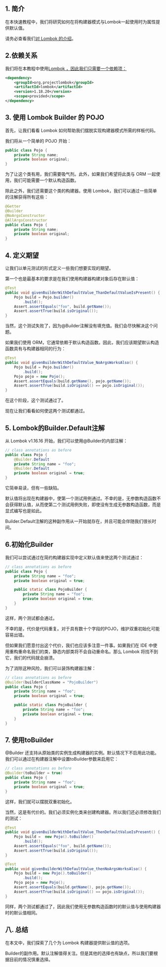## 1. 简介

在本快速教程中，我们将研究如何在将构建器模式与Lombok一起使用时为属性提供默认值。

请务必查看我们[对 Lombok 的介绍](https://www.baeldung.com/intro-to-project-lombok)。

## 2.依赖关系

我们将在本教程中使用[Lombok ，因此我们只需要一个依赖项：](https://search.maven.org/artifact/org.projectlombok/lombok/1.18.2/jar)

```xml
<dependency>
    <groupId>org.projectlombok</groupId>
    <artifactId>lombok</artifactId>
    <version>1.18.20</version>
    <scope>provided</scope>
</dependency>
```

## 3. 使用 Lombok Builder 的 POJO

首先，让我们看看 Lombok 如何帮助我们摆脱实现构建器模式所需的样板代码。

我们将从一个简单的 POJO 开始：

```java
public class Pojo {
    private String name;
    private boolean original;
}
```

为了让这个类有用，我们需要吸气剂。此外，如果我们希望将此类与 ORM 一起使用，我们可能需要一个默认构造函数。

除此之外，我们还需要这个类的构建器。使用 Lombok，我们可以通过一些简单的注解获得所有这些：

```java
@Getter
@Builder
@NoArgsConstructor
@AllArgsConstructor
public class Pojo {
    private String name;
    private boolean original;
}
```

## 4. 定义期望

让我们以单元测试的形式定义一些我们想要实现的期望。

第一个也是最基本的要求是在我们使用构建器构建对象后存在默认值：

```java
@Test
public void givenBuilderWithDefaultValue_ThanDefaultValueIsPresent() {
    Pojo build = Pojo.builder()
        .build();
    Assert.assertEquals("foo", build.getName());
    Assert.assertTrue(build.isOriginal());
}
```

当然，这个测试失败了，因为@Builder注解没有填充值。我们会尽快解决这个问题。

如果我们使用 ORM，它通常依赖于默认构造函数。因此，我们应该期望默认构造函数具有与构建器相同的行为：

```java
@Test
public void givenBuilderWithDefaultValue_NoArgsWorksAlso() {
    Pojo build = Pojo.builder()
        .build();
    Pojo pojo = new Pojo();
    Assert.assertEquals(build.getName(), pojo.getName());
    Assert.assertTrue(build.isOriginal() == pojo.isOriginal());
}
```

在这个阶段，这个测试通过了。

现在让我们看看如何使这两个测试都通过。

## 5. Lombok的Builder.Default注解

从 Lombok v1.16.16 开始，我们可以使用@Builder的内部注解：

```java
// class annotations as before
public class Pojo {
    @Builder.Default
    private String name = "foo";
    @Builder.Default
    private boolean original = true;
}
```

它简单易读，但有一些缺陷。

默认值将出现在构建器中，使第一个测试用例通过。不幸的是，无参数构造函数不会获得默认值，从而使第二个测试用例失败，即使没有生成无参数构造函数，而是显式编写也是如此。

Builder.Default注解的这种副作用从一开始就存在，并且可能会伴随我们很长时间。

## 6.初始化Builder

我们可以尝试通过在简约构建器实现中定义默认值来使这两个测试通过：

```java
// class annotations as before
public class Pojo {
    private String name = "foo";
    private boolean original = true;

    public static class PojoBuilder {
        private String name = "foo";
        private boolean original = true;
    }
}
```

这样，两个测试都会通过。

不幸的是，代价是代码重复。对于具有数十个字段的POJO，维护双重初始化可能容易出错。

但如果我们愿意付出这个代价，我们也应该多注意一件事。如果我们在 IDE 中使用重构重命名我们的类，静态内部类将不会自动重命名。那么 Lombok 将找不到它，我们的代码就会崩溃。

为了消除这种风险，我们可以装饰构建器注解：

```java
// class annotations as before
@Builder(builderClassName = "PojoBuilder")
public class Pojo {
    private String name = "foo";
    private boolean original = true;

    public static class PojoBuilder {
        private String name = "foo";
        private boolean original = true;
    }
}
```

## 7. 使用toBuilder

@Builder 还支持从原始类的实例生成构建器的实例。默认情况下不启用此功能。我们可以通过在构建器注解中设置toBuilder参数来启用它：

```java
// class annotations as before
@Builder(toBuilder = true)
public class Pojo {
    private String name = "foo";
    private boolean original = true;
}
```

这样，我们就可以摆脱双重初始化。

当然，这是有代价的。我们必须实例化类来创建构建器。所以我们还必须修改我们的测试：

```java
@Test
public void givenBuilderWithDefaultValue_ThenDefaultValueIsPresent() {
    Pojo build =  new Pojo().toBuilder()
        .build();
    Assert.assertEquals("foo", build.getName());
    Assert.assertTrue(build.isOriginal());
}

@Test
public void givenBuilderWithDefaultValue_thenNoArgsWorksAlso() {
    Pojo build = new Pojo().toBuilder()
        .build();
    Pojo pojo = new Pojo();
    Assert.assertEquals(build.getName(), pojo.getName());
    Assert.assertTrue(build.isOriginal() == pojo.isOriginal());
}
```

同样，两个测试都通过了，因此我们使用无参数构造函数时的默认值与使用构建器时的默认值相同。

## 八. 总结

在本文中，我们探索了几个为 Lombok 构建器提供默认值的选项。

Builder的副作用。默认注解值得关注。但是其他的选择也有缺点，所以我们要根据目前的情况慎重选择。